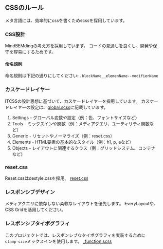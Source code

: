 ## CSSのルール
メタ言語には、効率的にcssを書くためscssを採用しています。

### CSS設計
MindBEMdingの考え方を採用しています。
コードの見通しを良くし、開発や保守を容易にするためです。

#### 命名規則
命名規則は下記の通りにしてください:
`.blockName__elemenName--modifierName`

### カスケードレイヤー
ITCSSの設計思想に基づいて、カスケードレイヤーを採用しています。 
カスケードレイヤーの設定は、[global.scss](astro:src/styles/global.scss)に記載しています。
1. Settings - グローバル変数や設定（例：色、フォントサイズなど）
2. Tools - ミックスインや関数（例：メディアクエリ、ユーティリティ関数など）
3. Generic - リセットやノーマライズ（例：reset.css）
4. Elements - HTML要素の基本的なスタイル（例：h1, p, aなど）
5. Objects - レイアウトに関連するクラス（例：グリッドシステム、コンテナなど）

### reset.css
Reset.cssはdestyle.cssを採用。
[reset.css](mdc:src/styles/reset.css)

### レスポンシブデザイン
メディアクエリに依存しない柔軟なレイアウトを優先します。
EveryLayoutや、CSS Gridを活用してください。

### レスポンシブタイポグラフィ

このプロジェクトでは、レスポンシブなタイポグラフィを実装するために`clamp-size`ミックスインを使用します。 [_function.scss](astro:src/styles/tools/_function.scss)

